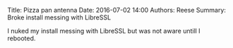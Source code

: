 Title: Pizza pan antenna
Date: 2016-07-02 14:00
Authors: Reese
Summary: Broke install messing with LibreSSL

I nuked my install messing with LibreSSL but was not aware untill I rebooted. 

